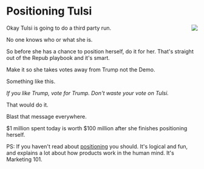 # Positioning Tulsi
<img src="http://scripting.com/images/2018/03/20/trump.png" border="0" align="right">Okay Tulsi is going to do a third party run.

No one knows who or what she is. 

So before she has a chance to position herself, do it for her. That's straight out of the Repub playbook and it's smart.

Make it so she takes votes away from Trump not the Demo.

Something like this.

<i>If you like Trump, vote for Trump. Don't waste your vote on Tulsi. </i>

That would do it. 

Blast that message everywhere. 

$1 million spent today is worth $100 million after she finishes positioning herself.

PS: If you haven't read about <a href="https://en.wikipedia.org/wiki/Positioning_(marketing)">positioning</a> you should. It's logical and fun, and explains a lot about how products work in the human mind. It's Marketing 101.

